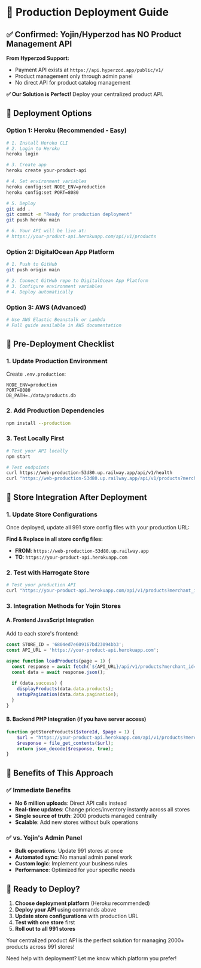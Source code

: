 # 🚀 Production Deployment Guide

## ✅ Confirmed: Yojin/Hyperzod has NO Product Management API
**From Hyperzod Support:**
- Payment API exists at `https://api.hyperzod.app/public/v1/`
- Product management only through admin panel
- No direct API for product catalog management

**✅ Our Solution is Perfect!** Deploy your centralized product API.

## 🎯 Deployment Options

### Option 1: Heroku (Recommended - Easy)
```bash
# 1. Install Heroku CLI
# 2. Login to Heroku
heroku login

# 3. Create app
heroku create your-product-api

# 4. Set environment variables
heroku config:set NODE_ENV=production
heroku config:set PORT=8080

# 5. Deploy
git add .
git commit -m "Ready for production deployment"
git push heroku main

# 6. Your API will be live at:
# https://your-product-api.herokuapp.com/api/v1/products
```

### Option 2: DigitalOcean App Platform
```bash
# 1. Push to GitHub
git push origin main

# 2. Connect GitHub repo to DigitalOcean App Platform
# 3. Configure environment variables
# 4. Deploy automatically
```

### Option 3: AWS (Advanced)
```bash
# Use AWS Elastic Beanstalk or Lambda
# Full guide available in AWS documentation
```

## 🔧 Pre-Deployment Checklist

### 1. Update Production Environment
Create `.env.production`:
```env
NODE_ENV=production
PORT=8080
DB_PATH=./data/products.db
```

### 2. Add Production Dependencies
```bash
npm install --production
```

### 3. Test Locally First
```bash
# Test your API locally
npm start

# Test endpoints
curl https://web-production-53d80.up.railway.app/api/v1/health
curl "https://web-production-53d80.up.railway.app/api/v1/products?merchant_id=6804ed7e609167bd23094bb3"
```

## 🏪 Store Integration After Deployment

### 1. Update Store Configurations
Once deployed, update all 991 store config files with your production URL:

**Find & Replace in all store config files:**
- **FROM**: `https://web-production-53d80.up.railway.app`
- **TO**: `https://your-product-api.herokuapp.com`

### 2. Test with Harrogate Store
```bash
# Test your production API
curl "https://your-product-api.herokuapp.com/api/v1/products?merchant_id=6804ed7e609167bd23094bb3"
```

### 3. Integration Methods for Yojin Stores

#### A. Frontend JavaScript Integration
Add to each store's frontend:
```javascript
const STORE_ID = '6804ed7e609167bd23094bb3';
const API_URL = 'https://your-product-api.herokuapp.com';

async function loadProducts(page = 1) {
  const response = await fetch(`${API_URL}/api/v1/products?merchant_id=${STORE_ID}&page=${page}`);
  const data = await response.json();
  
  if (data.success) {
    displayProducts(data.data.products);
    setupPagination(data.data.pagination);
  }
}
```

#### B. Backend PHP Integration (if you have server access)
```php
function getStoreProducts($storeId, $page = 1) {
    $url = "https://your-product-api.herokuapp.com/api/v1/products?merchant_id={$storeId}&page={$page}";
    $response = file_get_contents($url);
    return json_decode($response, true);
}
```

## 🎉 Benefits of This Approach

### ✅ **Immediate Benefits**
- **No 6 million uploads**: Direct API calls instead
- **Real-time updates**: Change prices/inventory instantly across all stores
- **Single source of truth**: 2000 products managed centrally
- **Scalable**: Add new stores without bulk operations

### ✅ **vs. Yojin's Admin Panel**
- **Bulk operations**: Update 991 stores at once
- **Automated sync**: No manual admin panel work
- **Custom logic**: Implement your business rules
- **Performance**: Optimized for your specific needs

## 🚀 Ready to Deploy?

1. **Choose deployment platform** (Heroku recommended)
2. **Deploy your API** using commands above
3. **Update store configurations** with production URL
4. **Test with one store** first
5. **Roll out to all 991 stores**

Your centralized product API is the perfect solution for managing 2000+ products across 991 stores!

Need help with deployment? Let me know which platform you prefer!
